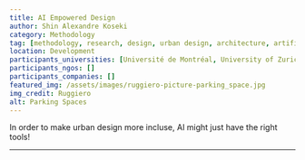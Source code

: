 ```yaml
---
title: AI Empowered Design
author: Shin Alexandre Koseki
category: Methodology
tag: [methodology, research, design, urban design, architecture, artificial intelligence, IA, GAN]
location: Development
participants_universities: [Université de Montréal, University of Zurich, Max-Planck Institute for the History of Art and Architecture – Bibliotheca Hertziana]
participants_ngos: []
participants_companies: []
featured_img: /assets/images/ruggiero-picture-parking_space.jpg
img_credit: Ruggiero
alt: Parking Spaces
---
```

In order to make urban design more incluse, AI might just have the right tools!

***

<script src="https://github.com/sjinko/ai_empowered_design/blob/master/koseki-manuscript-artificial_design-20201022.md"></script>



